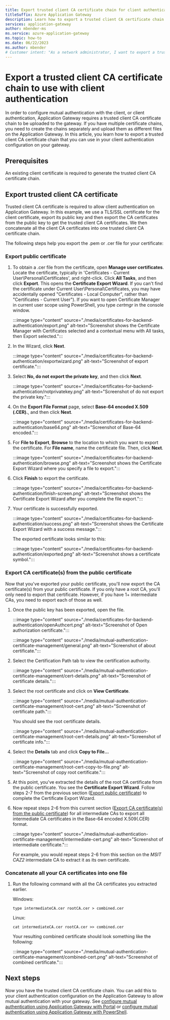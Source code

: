 ```yaml
---
title: Export trusted client CA certificate chain for client authentication
titleSuffix: Azure Application Gateway
description: Learn how to export a trusted client CA certificate chain for client authentication on Azure Application Gateway
services: application-gateway
author: mbender-ms
ms.service: azure-application-gateway
ms.topic: how-to
ms.date: 06/22/2023
ms.author: mbender
# Customer intent: "As a network administrator, I want to export a trusted client CA certificate chain for client authentication, so that I can enable mutual authentication on the application gateway and enhance security for client connections."
---
```


# Export a trusted client CA certificate chain to use with client authentication
In order to configure mutual authentication with the client, or client authentication, Application Gateway requires a trusted client CA certificate chain to be uploaded to the gateway. If you have multiple certificate chains, you need to create the chains separately and upload them as different files on the Application Gateway. In this article, you learn how to export a trusted client CA certificate chain that you can use in your client authentication configuration on your gateway.  

## Prerequisites

An existing client certificate is required to generate the trusted client CA certificate chain. 

## Export trusted client CA certificate

Trusted client CA certificate is required to allow client authentication on Application Gateway. In this example, we use a TLS/SSL certificate for the client certificate, export its public key and then export the CA certificates from the public key to get the trusted client CA certificates. We then concatenate all the client CA certificates into one trusted client CA certificate chain. 

The following steps help you export the .pem or .cer file for your certificate:

### Export public certificate 

1. To obtain a .cer file from the certificate, open **Manage user certificates**. Locate the certificate, typically in 'Certificates - Current User\Personal\Certificates', and right-click. Click **All Tasks**, and then click **Export**. This opens the **Certificate Export Wizard**. If you can't find the certificate under Current User\Personal\Certificates, you may have accidentally opened "Certificates - Local Computer", rather than "Certificates - Current User"). If you want to open Certificate Manager in current user scope using PowerShell, you type *certmgr* in the console window.

    :::image type="content" source="./media/certificates-for-backend-authentication/export.png" alt-text="Screenshot shows the Certificate Manager with Certificates selected and a contextual menu with All tasks, then Export selected.":::

1. In the Wizard, click **Next**.

    :::image type="content" source="./media/certificates-for-backend-authentication/exportwizard.png" alt-text="Screenshot of export certificate.":::

1. Select **No, do not export the private key**, and then click **Next**.

    :::image type="content" source="./media/certificates-for-backend-authentication/notprivatekey.png" alt-text="Screenshot of do not export the private key.":::

1. On the **Export File Format** page, select **Base-64 encoded X.509 (.CER).**, and then click **Next**.

    :::image type="content" source="./media/certificates-for-backend-authentication/base64.png" alt-text="Screenshot of Base-64 encoded.":::

1. For **File to Export**, **Browse** to the location to which you want to export the certificate. For **File name**, name the certificate file. Then, click **Next**.

    :::image type="content" source="./media/certificates-for-backend-authentication/browse.png" alt-text="Screenshot shows the Certificate Export Wizard where you specify a file to export.":::

1. Click **Finish** to export the certificate.
    
    :::image type="content" source="./media/certificates-for-backend-authentication/finish-screen.png" alt-text="Screenshot shows the Certificate Export Wizard after you complete the file export.":::

1. Your certificate is successfully exported.

    :::image type="content" source="./media/certificates-for-backend-authentication/success.png" alt-text="Screenshot shows the Certificate Export Wizard with a success message.":::

   The exported certificate looks similar to this:

    :::image type="content" source="./media/certificates-for-backend-authentication/exported.png" alt-text="Screenshot shows a certificate symbol.":::
### Export CA certificate(s) from the public certificate

Now that you've exported your public certificate, you'll now export the CA certificate(s) from your public certificate. If you only have a root CA, you'll only need to export that certificate. However, if you have 1+ intermediate CAs, you need to export each of those as well. 

1. Once the public key has been exported, open the file.

    :::image type="content" source="./media/certificates-for-backend-authentication/openAuthcert.png" alt-text="Screenshot of Open authorization certificate.":::

    :::image type="content" source="./media/mutual-authentication-certificate-management/general.png" alt-text="Screenshot of about certificate.":::

1. Select the Certification Path tab to view the certification authority.

    :::image type="content" source="./media/mutual-authentication-certificate-management/cert-details.png" alt-text="Screenshot of certificate details.":::

1. Select the root certificate and click on **View Certificate**.

    :::image type="content" source="./media/mutual-authentication-certificate-management/root-cert.png" alt-text="Screenshot of certificate path.":::

   You should see the root certificate details.

     :::image type="content" source="./media/mutual-authentication-certificate-management/root-cert-details.png" alt-text="Screenshot of certificate info.":::

1. Select the **Details** tab and click **Copy to File...**

     :::image type="content" source="./media/mutual-authentication-certificate-management/root-cert-copy-to-file.png" alt-text="Screenshot of copy root certificate.":::

1. At this point, you've extracted the details of the root CA certificate from the public certificate. You see the **Certificate Export Wizard**. Follow steps 2-7 from the previous section ([Export public certificate](./mutual-authentication-certificate-management.md#export-public-certificate)) to complete the Certificate Export Wizard. 

1. Now repeat steps 2-6 from this current section ([Export CA certificate(s) from the public certificate](./mutual-authentication-certificate-management.md#export-ca-certificates-from-the-public-certificate)) for all intermediate CAs to export all intermediate CA certificates in the Base-64 encoded X.509(.CER) format.

    :::image type="content" source="./media/mutual-authentication-certificate-management/intermediate-cert.png" alt-text="Screenshot of intermediate certificate.":::

    For example, you would repeat steps 2-6 from this section on the *MSIT CAZ2* intermediate CA to extract it as its own certificate. 

### Concatenate all your CA certificates into one file

1. Run the following command with all the CA certificates you extracted earlier. 

    Windows:
    ```console
    type intermediateCA.cer rootCA.cer > combined.cer
    ```
    
    Linux:
    ```console
    cat intermediateCA.cer rootCA.cer >> combined.cer
    ```

    Your resulting combined certificate should look something like the following:
    
    :::image type="content" source="./media/mutual-authentication-certificate-management/combined-cert.png" alt-text="Screenshot of combined certificate.":::

## Next steps

Now you have the trusted client CA certificate chain. You can add this to your client authentication configuration on the Application Gateway to allow mutual authentication with your gateway. See [configure mutual authentication using Application Gateway with Portal](./mutual-authentication-portal.md) or [configure mutual authentication using Application Gateway with PowerShell](./mutual-authentication-powershell.md).

